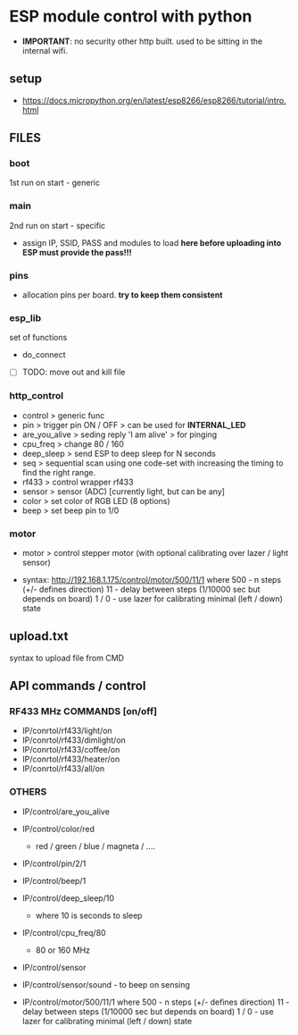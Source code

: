 # ESP module control with python

* **IMPORTANT**: no security other http built. used to be sitting in the internal wifi.

## setup
- https://docs.micropython.org/en/latest/esp8266/esp8266/tutorial/intro.html

## FILES

### boot
1st run on start - generic

### main
2nd run on start - specific
* assign IP, SSID, PASS and modules to load **here before uploading into ESP must provide the pass!!!**

### pins
- allocation pins per board. __try to keep them consistent__

### esp_lib
set of functions
- do_connect
- [ ] TODO: move out and kill file

### http_control
- control       > generic func
- pin           > trigger pin ON / OFF
                > can be used for **INTERNAL_LED**
- are_you_alive > seding reply 'I am alive' > for pinging
- cpu_freq      > change 80 / 160
- deep_sleep    > send ESP to deep sleep for N seconds
- seq           > sequential scan using one code-set with increasing the timing to find the right range.
- rf433         > control wrapper rf433
- sensor        > sensor (ADC) [currently light, but can be any]
- color         > set color of RGB LED (8 options)
- beep          > set beep pin to 1/0

### motor
- motor         > control stepper motor (with optional calibrating over lazer / light sensor)
* syntax:       http://192.168.1.175/control/motor/500/11/1
                where   500 - n steps (+/- defines direction)
                        11 - delay between steps (1/10000 sec but depends on board)
                        1 / 0 - use lazer for calibrating minimal (left / down) state

## upload.txt
syntax to upload file from CMD


## API commands / control

### RF433 MHz COMMANDS [on/off]
  * IP/conrtol/rf433/light/on
  * IP/conrtol/rf433/dimlight/on
  * IP/conrtol/rf433/coffee/on
  * IP/conrtol/rf433/heater/on
  * IP/conrtol/rf433/all/on

### OTHERS
* IP/control/are_you_alive
* IP/control/color/red
    - red / green / blue / magneta / ....
* IP/control/pin/2/1
* IP/control/beep/1
* IP/control/deep_sleep/10
    - where 10 is seconds to sleep
* IP/control/cpu_freq/80
    - 80 or 160 MHz
* IP/control/sensor
* IP/control/sensor/sound - to beep on sensing

* IP/control/motor/500/11/1
                where   500 - n steps (+/- defines direction)
                        11 - delay between steps (1/10000 sec but depends on board)
                        1 / 0 - use lazer for calibrating minimal (left / down) state
